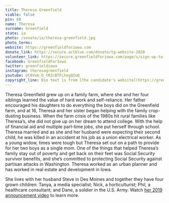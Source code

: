 ```yaml
---
title: Theresa Greenfield
viable: false
pin: 60
name: Theresa
surname: Greenfield
state: ia
photo: /senate/ia/theresa-greenfield.jpg
photo_terms: 
website: https://greenfieldforiowa.com
donate_link: https://secure.actblue.com/donate/tg-website-2020
volunteer_link: https://secure.greenfieldforiowa.com/page/s/sign-up-to-volunteer
facebook: GreenfieldForIowa
twitter: greenfieldiowa
instagram: theresagreenfield
youtube: UC8Vxm_O_tRZcBTFLhegQZuQ
copyright_line: Bio text is from [the candidate's website](https://greenfieldforiowa.com/about/) and may be &copy; Theresa Greenfield for Iowa.
---
```

Theresa Greenfield grew up on a family farm, where she and her four siblings learned the value of hard work and self-reliance. Her father encouraged his daughters to do everything the boys did on the Greenfield farm, and at 16, Theresa and her sister began helping with the family crop-dusting business. When the farm crisis of the 1980s hit rural families like Theresa’s, she did not give up on her dream to attend college. With the help of financial aid and multiple part-time jobs, she put herself through school. Theresa married and as she and her husband were expecting their second child, he was killed in an accident at his job as a union electrical worker. As a young widow, times were tough but Theresa set out on a path to provide for her two boys as a single mom. One of the things that helped Theresa’s family stay out of poverty and get back on their feet was Social Security survivor benefits, and she’s committed to protecting Social Security against partisan attacks in Washington. Theresa worked as an urban planner and has worked in real estate and development in Iowa.

She lives with her husband Steve in Des Moines and together they have four grown children: Tanya, a media specialist; Nick, a horticulturist; Phil, a healthcare consultant; and Dane, a soldier in the U.S. Army. Watch [her 2019 announcement video](https://www.youtube.com/watch?v=og0x5FR68oM) to learn more.
